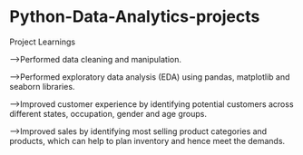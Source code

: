 # Python-Data-Analytics-projects

Project Learnings

-->Performed data cleaning and manipulation.

-->Performed exploratory data analysis (EDA) using pandas, matplotlib and seaborn libraries.

-->Improved customer experience by identifying potential customers across different states, occupation, gender and age groups.

-->Improved sales by identifying most selling product categories and products, which can help to plan inventory and hence meet the demands.

